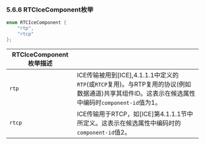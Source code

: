 ### 5.6.6 RTCIceComponent枚举

```java
enum RTCIceComponent {
    "rtp",
    "rtcp"
};
```



| RTCIceComponent枚举描述 |                                                              |
| ----------------------- | ------------------------------------------------------------ |
| `rtp`                   | ICE传输被用到[ICE],4.1.1.1中定义的`RTP`(或`RTCP`复用)。与RTP复用的协议(例如数据通道)共享其组件ID。这表示在候选属性中编码时`component-id`值为1。 |
| `rtcp`                  | ICE传输用于RTCP，如[ICE]第4.1.1.1节中所定义。这表示在候选属性中编码时的`component-id`值2。 |


